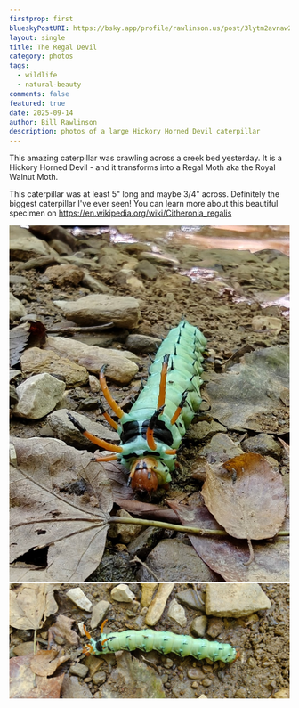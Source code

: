 ```yaml
---
firstprop: first
blueskyPostURI: https://bsky.app/profile/rawlinson.us/post/3lytm2avnaw2q
layout: single
title: The Regal Devil
category: photos
tags:
  - wildlife
  - natural-beauty
comments: false
featured: true
date: 2025-09-14
author: Bill Rawlinson
description: photos of a large Hickory Horned Devil caterpillar
---
```

This amazing caterpillar was crawling across a creek bed yesterday.  It is a Hickory Horned Devil - and it transforms into a Regal Moth aka the Royal Walnut Moth.  

This caterpillar was at least 5" long and maybe 3/4" across. Definitely the biggest caterpillar I've ever seen!  You can learn more about this beautiful specimen on https://en.wikipedia.org/wiki/Citheronia_regalis

![Caterpiller Face](/assets/images/devil-caterpiller-face.png)
![Caterpiller Body](/assets/images/devil-caterpiller-top-down.png)